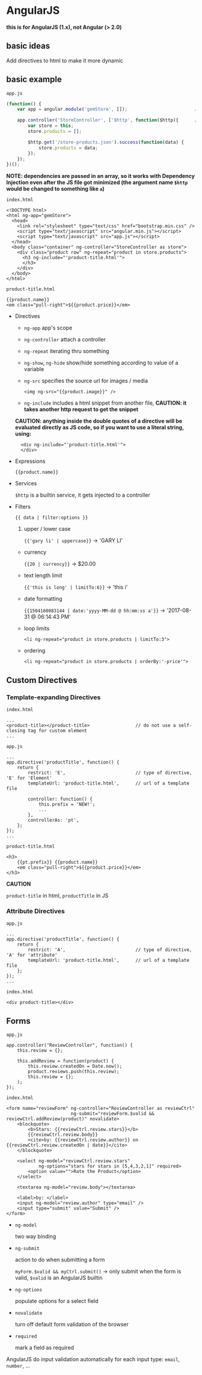 AngularJS
===============

**this is for AngularJS (1.x), not Angular (> 2.0)**


## basic ideas

Add directives to html to make it more dynamic


## basic example

`app.js`

```js
(function() {
    var app = angular.module('gemStore', []);                         // define a module

    app.controller('StoreController', ['$http', function($http){      // define a controller 
        var store = this;                                               // save this in a variable to be used in a callback
        store.products = [];

        $http.get('/store-products.json').success(function(data) {      // get a json file using the $http service
            store.products = data;
        });
    });
})();
```

**NOTE: dependencies are passed in an array, so it works with Dependency Injection even after the JS file got minimized (the argument name `$http` would be changed to something like `a`)**


`index.html`

	<!DOCTYPE html>
	<html ng-app="gemStore">
	  <head>
		<link rel="stylesheet" type="text/css" href="bootstrap.min.css" />
		<script type="text/javascript" src="angular.min.js"></script>
		<script type="text/javascript" src="app.js"></script>
	  </head>
	  <body class="container" ng-controller="StoreController as store">
		<div class="product row" ng-repeat="product in store.products">
		  <h3 ng-include="'product-title.html'">
		  </h3>
		</div>
	  </body>
	</html>


`product-title.html`

	{{product.name}}
	<em class="pull-right">${{product.price}}</em>


* Directives

	* `ng-app`					app's scope
	* `ng-controller`			attach a controller
	* `ng-repeat`				iterating thru something
	* `ng-show`, `ng-hide`		show/hide something according to value of a variable
	* `ng-src`					specifies the source url for images / media
		
		`<img ng-src="{{product.image}}" />`

	* `ng-include`				includes a html snippet from another file, **CAUTION: it takes another http request to get the snippet**


	**CAUTION: anything inside the double quotes of a directive will be evaluated directly as JS code, so if you want to use a literal string, using:**

		<div ng-include="'product-title.html'">
		</div>


* Expressions

	`{{product.name}}`


* Services

	`$http` is a builtin service, it gets injected to a controller


* Filters

	`{{ data | filter:options }}`

	1. upper / lower case

		`{{'gary li' | uppercase}}`		->	'GARY LI'

	* currency

		`{{20 | currency}}`				-> $20.00

	* text length limit

		`{{'this is long' | limitTo:6}}`	->	'this i'

	* date formatting

		`{{1504160083144 | date:'yyyy-MM-dd @ hh:mm:ss a'}}`	->		'2017-08-31 @ 06:14:43 PM'

	* loop limits

		`<li ng-repeat="product in store.products | limitTo:3">`

	* ordering

		`<li ng-repeat="product in store.products | orderBy:'-price'">`



## Custom Directives

###	Template-expanding Directives

`index.html`

	...
	<product-title></product-title>					// do not use a self-closing tag for custom element
	...


`app.js`

	...
	app.directive('productTitle', function() {
		return {
			restrict: 'E',							// type of directive, 'E' for 'Element'
			templateUrl: 'product-title.html',		// url of a template file

			controller: function() {
				this.prefix = 'NEW!';
				...
			},
			controllerAs: 'pt',
		};
	});
	...

`product-title.html`

	<h3>
		{{pt.prefix}} {{product.name}}
		<em class="pull-right">${{product.price}}</em>
	</h3>


**CAUTION**

`product-title` in html, `productTitle` in JS


### Attribute Directives

`app.js`

	...
	app.directive('productTitle', function() {
		return {
			restrict: 'A',							// type of directive, 'A' for 'attribute'
			templateUrl: 'product-title.html',		// url of a template file
		};
	});
	...
	
`index.html`

	<div product-title></div>


## Forms


`app.js`

	app.controller("ReviewController", function() {
		this.review = {};

		this.addReview = function(product) {
			this.review.createdOn = Date.now();
			product.reviews.push(this.review);
			this.review = {};
		);
	});


`index.html`

	<form name="reviewForm" ng-controller="ReviewController as reviewCtrl"
							ng-submit="reviewForm.$valid && reviewCtrl.addReview(product)" novalidate>
		<blockquote>
			<b>Stars: {{reviewCtrl.review.stars}}</b>
			{{reviewCtrl.review.body}}
			<cite>by: {{reviewCtrl.review.author}} on {{reviewCtrl.review.createdOn | date}}</cite>
		</blockquote>

		<select ng-model="reviewCtrl.review.stars"
				ng-options="stars for stars in [5,4,3,2,1]" required>
			<option value="">Rate the Product</option>
		</select>

		<textarea ng-model="review.body"></textarea>

		<label>by: </label>
		<input ng-model="review.author" type="email" />
		<input type="submit" value="Submit" />
	</form>


* `ng-model`

	two way binding

* `ng-submit`

	action to do when submitting a form

	`myForm.$valid && myCtrl.submit()`	-> only submit when the form is valid, `$valid` is an AngularJS builtin

* `ng-options`

	populate options for a select field

* `novalidate`

	turn off default form validation of the browser

* `required`

	mark a field as required


AngularJS do input validation automatically for each input type: `email`, `number`, ...







